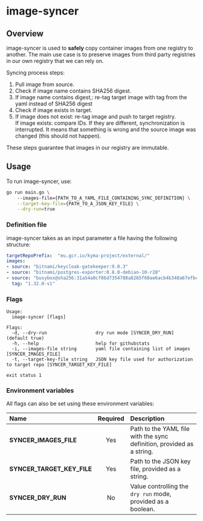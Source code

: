 # image-syncer

## Overview

image-syncer is used to **safely** copy container images from one registry to another. 
The main use case is to preserve images from third party registries in our own registry that we can rely on.

Syncing process steps:
1. Pull image from source.
2. Check if image name contains SHA256 digest.
3. If image name contains digest,: re-tag target image with tag from the yaml instead of SHA256 digest
4. Check if image exists in target.
5. If image does not exist: re-tag image and push to target registry.  
If image exists: compare IDs. If they are different, synchronization is interrupted. It means that something is wrong and the source image was changed (this should not happen).

These steps guarantee that images in our registry are immutable.

## Usage

To run image-syncer, use:
```bash
go run main.go \ 
    --images-file={PATH_TO_A_YAML_FILE_CONTAINING_SYNC_DEFINITION} \
    --target-key-file={PATH_TO_A_JSON_KEY_FILE} \
    --dry-run=true
```

### Definition file

image-syncer takes as an input parameter a file having the following structure: 

```yaml
targetRepoPrefix:  "eu.gcr.io/kyma-project/external/"
images:
- source: "bitnami/keycloak-gatekeeper:9.0.3"
- source: "bitnami/postgres-exporter:0.8.0-debian-10-r28"
- source: "busybox@sha256:31a54a0cf86d7354788a8265f60ae6acb4b348a67efbcf7c1007dd3cf7af05ab"
  tag: "1.32.0-v1"
```

### Flags

```
Usage:
  image-syncer [flags]

Flags:
  -d, --dry-run                  dry run mode [SYNCER_DRY_RUN] (default true)
  -h, --help                     help for githubstats
  -i, --images-file string       yaml file containing list of images [SYNCER_IMAGES_FILE]
  -t, --target-key-file string   JSON key file used for authorization to target repo [SYNCER_TARGET_KEY_FILE]

exit status 1
```


### Environment variables

All flags can also be set using these environment variables:

| Name                           | Required | Description                                                           |
| :----------------------------- | :------: | :-------------------------------------------------------------------- |
| **SYNCER_IMAGES_FILE**         |    Yes   | Path to the YAML file with the sync definition, provided as a string.       |
| **SYNCER_TARGET_KEY_FILE**     |    Yes   | Path to the JSON key file, provided as a string.                        |
| **SYNCER_DRY_RUN**             |    No    | Value controlling the `dry run` mode, provided as a boolean.                     |
